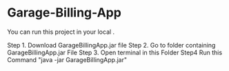 # Garage-Billing-App
You can run this project in your local .

Step 1. Download GarageBillingApp.jar file
Step 2. Go to folder containing GarageBillingApp.jar File
Step 3. Open terminal in this Folder
Step4 Run this Command "java -jar GarageBillingApp.jar"
